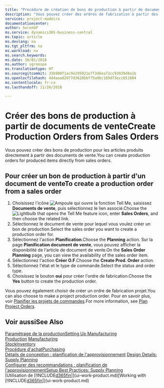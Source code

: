 ```yaml
---
title: "Procédure de création de bons de production à partir de documents de vente | Microsoft Docs"
description: "Vous pouvez créer des ordres de fabrication à partir des commandes vente dans le département Ventes & marketing."
services: project-madeira
documentationcenter: 
author: SorenGP
ms.service: dynamics365-business-central
ms.topic: article
ms.devlang: na
ms.tgt_pltfrm: na
ms.workload: na
ms.search.keywords: 
ms.date: 10/01/2018
ms.author: sgroespe
ms.translationtype: HT
ms.sourcegitcommit: 33b900f1ac9e295921e7f3d6ea72cc93939d8a1b
ms.openlocfilehash: 4d4aaa82077d3628bbf75a9bc169d73ecc651884
ms.contentlocale: fr-ca
ms.lasthandoff: 11/26/2018

---
```

# <a name="create-production-orders-from-sales-orders"></a><span data-ttu-id="cf9e5-103">Créer des bons de production à partir de documents de vente</span><span class="sxs-lookup"><span data-stu-id="cf9e5-103">Create Production Orders from Sales Orders</span></span>
<span data-ttu-id="cf9e5-104">Vous pouvez créer des bons de production pour les articles produits directement à partir des documents de vente.</span><span class="sxs-lookup"><span data-stu-id="cf9e5-104">You can create production orders for produced items directly from sales orders.</span></span>  

## <a name="to-create-a-production-order-from-a-sales-order"></a><span data-ttu-id="cf9e5-105">Pour créer un bon de production à partir d'un document de vente</span><span class="sxs-lookup"><span data-stu-id="cf9e5-105">To create a production order from a sales order</span></span>  

1.  <span data-ttu-id="cf9e5-106">Choisissez l'icône ![Ampoule qui ouvre la fonction Tell Me](media/ui-search/search_small.png "Dites-moi ce que vous voulez faire"), saisissez **Documents de vente**, puis sélectionnez le lien associé.</span><span class="sxs-lookup"><span data-stu-id="cf9e5-106">Choose the ![Lightbulb that opens the Tell Me feature](media/ui-search/search_small.png "Tell me what you want to do") icon, enter **Sales Orders**, and then choose the related link.</span></span>  
2.  <span data-ttu-id="cf9e5-107">Sélectionnez le document de vente pour lequel vous voulez créer un bon de production.</span><span class="sxs-lookup"><span data-stu-id="cf9e5-107">Select the sales order you want to create a production order for.</span></span>  
3.  <span data-ttu-id="cf9e5-108">Sélectionnez l'action **Planification**.</span><span class="sxs-lookup"><span data-stu-id="cf9e5-108">Choose the **Planning** action.</span></span> <span data-ttu-id="cf9e5-109">Sur la page **Planification document de vente**, vous pouvez afficher la disponibilité de l'article de document de vente.</span><span class="sxs-lookup"><span data-stu-id="cf9e5-109">On the **Sales Order Planning** page, you can view the availability of the sales order item.</span></span>  
4.  <span data-ttu-id="cf9e5-110">Sélectionnez l'action **Créer O.F**.</span><span class="sxs-lookup"><span data-stu-id="cf9e5-110">Choose the **Create Prod. Order** action.</span></span>  
5.  <span data-ttu-id="cf9e5-111">Sélectionnez l'état et le type de commande.</span><span class="sxs-lookup"><span data-stu-id="cf9e5-111">Select the status and order type.</span></span>  
6.  <span data-ttu-id="cf9e5-112">Choisissez le bouton **oui** pour créer l'ordre de fabrication.</span><span class="sxs-lookup"><span data-stu-id="cf9e5-112">Choose the **Yes** button to create the production order.</span></span>

<span data-ttu-id="cf9e5-113">Vous pouvez également choisir de créer un ordre de fabrication projet.</span><span class="sxs-lookup"><span data-stu-id="cf9e5-113">You can also choose to make a project production order.</span></span> <span data-ttu-id="cf9e5-114">Pour en savoir plus, voir [Planifier les projets de commandes](production-how-to-plan-project-orders.md).</span><span class="sxs-lookup"><span data-stu-id="cf9e5-114">For more information, see [Plan Project Orders](production-how-to-plan-project-orders.md).</span></span>   

## <a name="see-also"></a><span data-ttu-id="cf9e5-115">Voir aussi</span><span class="sxs-lookup"><span data-stu-id="cf9e5-115">See Also</span></span>  
[<span data-ttu-id="cf9e5-116">Paramétrage de la production</span><span class="sxs-lookup"><span data-stu-id="cf9e5-116">Setting Up Manufacturing</span></span>](production-configure-production-processes.md)  
<span data-ttu-id="cf9e5-117">[Production](production-manage-manufacturing.md)  </span><span class="sxs-lookup"><span data-stu-id="cf9e5-117">[Manufacturing](production-manage-manufacturing.md)  </span></span>  
[<span data-ttu-id="cf9e5-118">Stock</span><span class="sxs-lookup"><span data-stu-id="cf9e5-118">Inventory</span></span>](inventory-manage-inventory.md)  
[<span data-ttu-id="cf9e5-119">Procédure d'achat</span><span class="sxs-lookup"><span data-stu-id="cf9e5-119">Purchasing</span></span>](purchasing-manage-purchasing.md)  
<span data-ttu-id="cf9e5-120">[Détails de conception : planification de l'approvisionnement](design-details-supply-planning.md) </span><span class="sxs-lookup"><span data-stu-id="cf9e5-120">[Design Details: Supply Planning](design-details-supply-planning.md) </span></span>  
[<span data-ttu-id="cf9e5-121">Configurer des recommandations : planification de l'approvisionnement</span><span class="sxs-lookup"><span data-stu-id="cf9e5-121">Setup Best Practices: Supply Planning</span></span>](setup-best-practices-supply-planning.md)  
<span data-ttu-id="cf9e5-122">[Utilisation de [!INCLUDE[d365fin](includes/d365fin_md.md)]](ui-work-product.md)</span><span class="sxs-lookup"><span data-stu-id="cf9e5-122">[Working with [!INCLUDE[d365fin](includes/d365fin_md.md)]](ui-work-product.md)</span></span>

